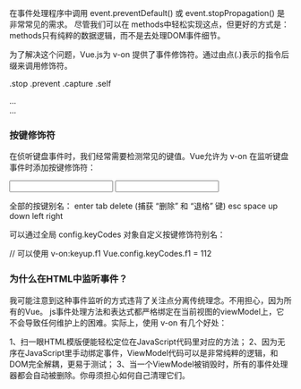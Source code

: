 在事件处理程序中调用 event.preventDefault() 或 event.stopPropagation() 是非常常见的需求。
尽管我们可以在 methods中轻松实现这点，但更好的方式是：methods只有纯粹的数据逻辑，而不是去处理DOM事件细节。

为了解决这个问题，Vue.js为 v-on 提供了事件修饰符。通过由点(.)表示的指令后缀来调用修饰符。

.stop
.prevent
.capture
.self

<!-- 阻止单击事件冒泡 -->
<a v-on:click.stop="doThis"></a>

<!-- 提交事件不再重载页面 -->
<form v-on:submit.prevent="onSubmit"></form>

<!-- 修饰符可以串联 -->
<a v-on:click.stop.prevent="doThat"></a>

<!-- 只有修饰符 -->
<form v-on:submit.prevent></form>

<!-- 添加事件侦听器时使用时间捕获模式 -->
<div v-on:click.capture="doThis">...</div>

<!-- 只当事件在该元素本身(而不是子元素)触发时触发回调 -->
<div v-on:click.self="doThat">...</div>

### 按键修饰符

在侦听键盘事件时，我们经常需要检测常见的键值。Vue允许为 v-on 在监听键盘事件时添加按键修饰符：

<!-- 只有在 keyCode 是13时调用 vm.submit() -->
<input v-on:keyup.enter="submit" />
<!-- 缩写语法 -->
<input @keyup.enter="submit" />

全部的按键别名：
enter
tab
delete (捕获 “删除” 和 “退格” 键)
esc
space
up
down
left
right

可以通过全局 config.keyCodes 对象自定义按键修饰符别名：

// 可以使用 v-on:keyup.f1
Vue.config.keyCodes.f1 = 112

### 为什么在HTML中监听事件？

我可能注意到这种事件监听的方式违背了关注点分离传统理念。不用担心，因为所有的Vue。
js事件处理方法和表达式都严格绑定在当前视图的viewModel上，它不会导致任何维护上的困难。实际上，使用 v-on 有几个好处：

1、扫一眼HTML模版便能轻松定位在JavaScript代码里对应的方法；
2、因为无序在JavaScript里手动绑定事件，ViewModel代码可以是非常纯粹的逻辑，和DOM完全解耦，更易于测试；
3、当一个ViewModel被销毁时，所有的事件处理器都会自动被删除。你毋须担心如何自己清理它们。